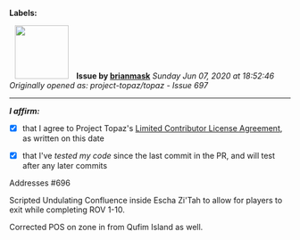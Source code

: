 **Labels:**



<a href="https://github.com/brianmask"><img src="https://avatars2.githubusercontent.com/u/33399423?v=4" width="96" height="96" hspace="10"></img></a> **Issue by [brianmask](https://github.com/brianmask)**
_Sunday Jun 07, 2020 at 18:52:46_
_Originally opened as: project-topaz/topaz - Issue 697_

----

<!-- place 'x' mark between square [] brackets to affirm: -->
**_I affirm:_**
- [x] that I agree to Project Topaz's [Limited Contributor License Agreement](http://project-topaz.com/blob/release/CONTRIBUTOR_AGREEMENT.md), as written on this date
- [x] that I've _tested my code_ since the last commit in the PR, and will test after any later commits

Addresses #696 

Scripted Undulating Confluence inside Escha Zi'Tah to allow for players to exit while completing ROV 1-10.

Corrected POS on zone in from Qufim Island as well.
